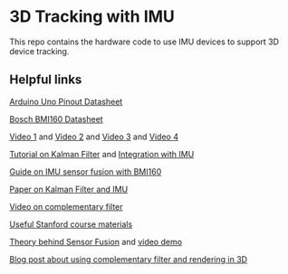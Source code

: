 # 3D Tracking with IMU

This repo contains the hardware code to use IMU devices to support 3D device tracking.

## Helpful links

[Arduino Uno Pinout Datasheet](https://content.arduino.cc/assets/Pinout-UNOrev3_latest.pdf)

[Bosch BMI160 Datasheet](https://www.bosch-sensortec.com/media/boschsensortec/downloads/datasheets/bst-bmi160-ds000.pdf)
 
[Video 1](https://www.youtube.com/watch?v=fMydtfl-YNI) and [Video 2](https://www.youtube.com/watch?v=KMhbV1p3MWk) and [Video 3](https://www.youtube.com/watch?v=6HxuGmd24u4) and [Video 4](https://www.youtube.com/watch?v=dGFqHHi2bcI)

[Tutorial on Kalman Filter](http://blog.tkjelectronics.dk/2012/09/a-practical-approach-to-kalman-filter-and-how-to-implement-it/) and [Integration with IMU](https://www.instructables.com/Guide-to-gyro-and-accelerometer-with-Arduino-inclu/)

[Guide on IMU sensor fusion with BMI160](https://makers-with-myson.blog.ss-blog.jp/2020-06-14)

[Paper on Kalman Filter and IMU](https://core.ac.uk/download/pdf/18293757.pdf)

[Video on complementary filter](https://www.youtube.com/watch?v=whSw42XddsU)

[Useful Stanford course materials](http://stanford.edu/class/ee267/)

[Theory behind Sensor Fusion](http://philsal.co.uk/projects/imu-attitude-estimation) and [video demo](https://www.youtube.com/watch?v=euytlGa4WFw)

[Blog post about using complementary filter and rendering in 3D](http://blog.robotakao.jp/blog-entry-167.html)
